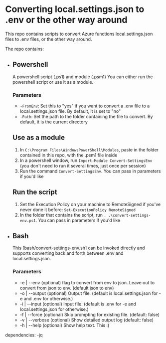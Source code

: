 # Converting local.settings.json to .env or the other way around

This repo contains scripts to convert Azure functions local.settings.json files to .env files, or the other way around.

The repo contains:

* ## Powershell
  A powershell script (.ps1) and module (.psm1)
  You can either run the powershell script or use it as a module.
  ### Parameters

  - `-FromEnv`: Set this to "yes" if you want to convert a .env file to a local.settings.json file. By default, it is set to "no"
  - `-Path`: Set the path to the folder containing the file to convert. By default, it is the current directory

  ## Use as a module

  1. In `C:\Program Files\WindowsPowerShell\Modules`, paste in the folder contained in this repo, with the .psm1 file inside
  2. In a powershell window, run `Import-Module Convert-SettingsEnv` (you don't need to run it several times, just once per session)
  3. Run the command `Convert-SettingsEnv`. You can pass in parameters if you'd like

  ## Run the script

  1. Set the Execution Policy on your machine to RemoteSigned if you've never done it before: `Set-ExecutionPolicy RemoteSigned`
  2. In the folder that contains the script, run `. .\convert-settings-env.ps1`. You can pass in parameters if you'd like

* ## Bash
  This [bash/convert-settings-env.sh] can be invoked directly and supports converting back and forth between .env and local.settings.json.

  ### Parameters
  * -e | --env      (optional) flag to convert from env to json. Leave out to convert from json to env. (default json to env)
  * -o | --output   (optional) Output file. (default is local.settings.json for -e and .env for otherwise.)
  * -i | --input    (optional) Input file. (default is .env for -e and local.settings.json for otherwise.)
  * -f | --force    (optional) Skip prompting for existing file. (default: false)
  * -v | --verbose  (optional) Show detailed output log (default: false)
  * -h | --help     (optional) Show help text. This :) 


dependencies:
-jq






